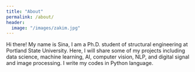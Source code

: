 ```yaml
---
title: "About"
permalink: /about/
header:
  image: "/images/zakim.jpg"
---
```


Hi there! My name is Sina, I am a Ph.D. student of structural engineering at Portland State University. Here, I will share some of my projects including data science, machine learning, AI, computer vision, NLP, and digital signal and image processing. I write my codes in Python language. 
